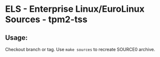 # ELS - Enterprise Linux/EuroLinux Sources - tpm2-tss
 
## Usage:
  Checkout branch or tag. Use `make sources` to recreate  SOURCE0 archive.
